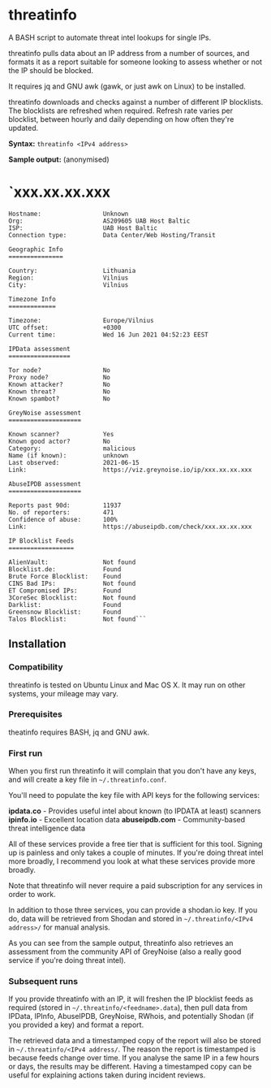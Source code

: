# threatinfo
A BASH script to automate threat intel lookups for single IPs.

threatinfo pulls data about an IP address from a number of sources, and formats it as a report suitable for someone looking to assess whether or not the IP should be blocked.

It requires jq and GNU awk (gawk, or just awk on Linux) to be installed.

threatinfo downloads and checks against a number of different IP blocklists. The blocklists are refreshed when required. Refresh rate varies per blocklist, between hourly and daily depending on how often they're updated.

**Syntax:** `threatinfo <IPv4 address>`

**Sample output:** (anonymised)


 `xxx.xx.xx.xxx
=============

    Hostname:                 Unknown
    Org:                      AS209605 UAB Host Baltic
    ISP:                      UAB Host Baltic
    Connection type:          Data Center/Web Hosting/Transit

    Geographic Info
    ===============

    Country:                  Lithuania
    Region:                   Vilnius
    City:                     Vilnius

    Timezone Info
    =============

    Timezone:                 Europe/Vilnius
    UTC offset:               +0300
    Current time:             Wed 16 Jun 2021 04:52:23 EEST

    IPData assessment
    =================
    
    Tor node?                 No
    Proxy node?               No
    Known attacker?           No
    Known threat?             No
    Known spambot?            No
    
    GreyNoise assessment
    ====================
    
    Known scanner?            Yes
    Known good actor?         No
    Category:                 malicious
    Name (if known):          unknown
    Last observed:            2021-06-15
    Link:                     https://viz.greynoise.io/ip/xxx.xx.xx.xxx
    
    AbuseIPDB assessment
    ====================
    
    Reports past 90d:         11937
    No. of reporters:         471
    Confidence of abuse:      100%
    Link:                     https://abuseipdb.com/check/xxx.xx.xx.xxx

    IP Blocklist Feeds
    ==================

    AlienVault:               Not found
    Blocklist.de:             Found
    Brute Force Blocklist:    Found
    CINS Bad IPs:             Not found
    ET Compromised IPs:       Found
    3CoreSec Blocklist:       Not found
    Darklist:                 Found
    Greensnow Blocklist:      Found
    Talos Blocklist:          Not found```

## Installation

### Compatibility

threatinfo is tested on Ubuntu Linux and Mac OS X. It may run on other systems, your mileage may vary.

### Prerequisites

theatinfo requires BASH, jq and GNU awk.

### First run

When you first run threatinfo it will complain that you don't have any keys, and will create a key file in `~/.threatinfo.conf`.

You'll need to populate the key file with API keys for the following services:

**ipdata.co**      - Provides useful intel about known (to IPDATA at least) scanners
**ipinfo.io**      - Excellent location data
**abuseipdb.com**  - Community-based threat intelligence data

All of these services provide a free tier that is sufficient for this tool. Signing up is painless and only takes a couple of minutes. If you're doing threat intel more broadly, I recommend you look at what these services provide more broadly.

Note that threatinfo will never require a paid subscription for any services in order to work.

In addition to those three services, you can provide a shodan.io key. If you do, data will be retrieved from Shodan and stored in `~/.threatinfo/<IPv4 address>/` for manual analysis.

As you can see from the sample output, threatinfo also retrieves an assessment from the community API of GreyNoise (also a really good service if you're doing threat intel).

### Subsequent runs

If you provide threatinfo with an IP, it will freshen the IP blocklist feeds as required (stored in `~/.threatinfo/<feedname>.data`), then pull data from IPData, IPInfo, AbuseIPDB, GreyNoise, RWhois, and potentially Shodan (if you provided a key) and format a report.

The retrieved data and a timestamped copy of the report will also be stored in `~/.threatinfo/<IPv4 address/`. The reason the report is timestamped is because feeds change over time. If you analyse the same IP in a few hours or days, the results may be different. Having a timestamped copy can be useful for explaining actions taken during incident reviews.

